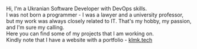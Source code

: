 Hi, I'm a Ukranian Software Developer with DevOps skills. <br>
I was not born a programmer - I was a lawyer and a university professor, but my work was always closely related to IT. That's my hobby, my passion,  and I'm sure my calling. <br>
Here you can find some of my projects that I am working on. <br>
Kindly note that I have a website with a portfolio  - <a href="https://klmk.tech">klmk.tech</a>

<!---
un1ck-andy/un1ck-andy is a ✨ special ✨ repository because its `README.md` (this file) appears on your GitHub profile.
You can click the Preview link to take a look at your changes.
--->
